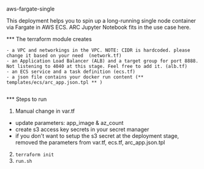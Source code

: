 aws-fargate-single

This deployment helps you to spin up a long-running single node container via Fargate in AWS ECS. ARC Jupyter Notebook fits in the use case here. 

*** The terraform module creates 

```
- a VPC and networkings in the VPC. NOTE: CIDR is hardcoded. please change it based on your need  (network.tf)
- an Application Load Balancer (ALB) and a target group for port 8888. Not listening to 4040 at this stage. Feel free to add it. (alb.tf)
- an ECS service and a task definition (ecs.tf)
- a json file contains your docker run content (** templates/ecs/arc_app.json.tpl ** )


```

*** Steps to run

1. Manual change in var.tf
- update parameters: app_image & az_count 
- create s3 access key secrets in your secret manager
- if you don't want to setup the s3 secret at the deployment stage,  removed the parameters from var.tf, ecs.tf, arc_app.json.tpl

2. `terraform init`
3. `run.sh`
